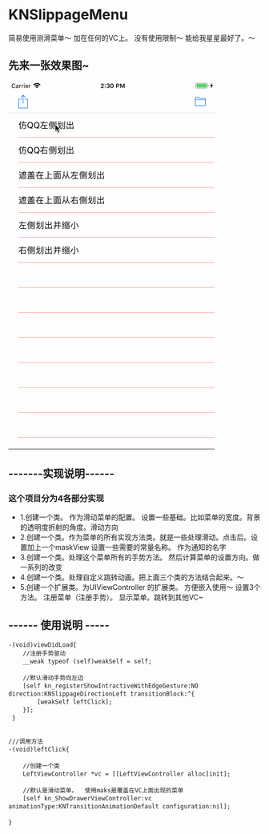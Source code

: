 # KNSlippageMenu
简易使用测滑菜单～   加在任何的VC上。 没有使用限制～     能给我星星最好了。～

## 先来一张效果图~
![](https://github.com/krystalName/KNSlippageMenu/blob/master/SlippageMenu.gif)

 ## -------实现说明------
 
 ### 这个项目分为4各部分实现   
 + 1.创建一个类。 作为滑动菜单的配置。 设置一些基础。比如菜单的宽度。背景的透明度折射的角度。滑动方向
 + 2.创建一个类。作为菜单的所有实现方法类。就是一些处理滑动。点击后。设置加上一个maskView 设置一些需要的常量名称。 作为通知的名字
 + 3.创建一个类。处理这个菜单所有的手势方法。 然后计算菜单的设置方向。做一系列的改变
 + 4.创建一个类。处理自定义跳转动画。把上面三个类的方法结合起来。～ 
 + 5.创建一个扩展类。为UIViewController 的扩展类。 方便嵌入使用～ 设置3个方法。 注册菜单（注册手势）。 显示菜单。跳转到其他VC~
 
 
 ## ------ 使用说明 -----
 
``` objc
-(void)viewDidLoad{
    //注册手势驱动
    __weak typeof (self)weakSelf = self;
    
    //默认滑动手势向左边
    [self kn_registerShowIntractiveWithEdgeGesture:NO direction:KNSlippageDirectionLeft transitionBlock:^{
        [weakSelf leftClick];
    }];
 } 
    
```

```objc 
///调用方法
-(void)leftClick{
    
    //创建一个类
    LeftViewController *vc = [[LeftViewController alloc]init];
    
    //默认是滑动菜单。  使用maks是覆盖在VC上面出现的菜单
    [self kn_ShowDrawerViewController:vc animationType:KNTransitionAnimationDefault configuration:nil];
 
}

```
